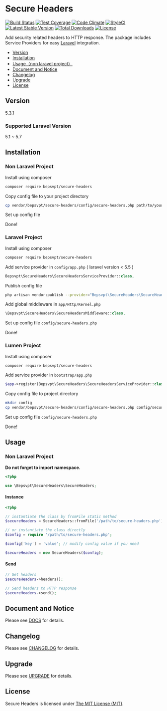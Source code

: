 # Secure Headers

[![Build Status](https://travis-ci.org/BePsvPT/secure-headers.svg?branch=master)](https://travis-ci.org/BePsvPT/secure-headers)
[![Test Coverage](https://codeclimate.com/github/BePsvPT/secure-headers/badges/coverage.svg)](https://codeclimate.com/github/BePsvPT/secure-headers/coverage)
[![Code Climate](https://codeclimate.com/github/BePsvPT/secure-headers/badges/gpa.svg)](https://codeclimate.com/github/BePsvPT/secure-headers)
[![StyleCI](https://styleci.io/repos/47176049/shield)](https://styleci.io/repos/47176049)
[![Latest Stable Version](https://poser.pugx.org/bepsvpt/secure-headers/v/stable?format=flat-square)](https://packagist.org/packages/bepsvpt/secure-headers)
[![Total Downloads](https://poser.pugx.org/bepsvpt/secure-headers/downloads?format=flat-square)](https://packagist.org/packages/bepsvpt/secure-headers)
[![License](https://poser.pugx.org/bepsvpt/secure-headers/license?format=flat-square)](https://packagist.org/packages/bepsvpt/secure-headers)

Add security related headers to HTTP response. The package includes Service Providers for easy [Laravel](https://laravel.com) integration.

- [Version](#version)
- [Installation](#installation)
- [Usage（non laravel project）](#usage)
- [Document and Notice](#document-and-notice)
- [Changelog](#changelog)
- [Upgrade](#upgrade)
- [License](#license)

## Version

5.3.1

### Supported Laravel Version

5.1 ~ 5.7

## Installation

### Non Laravel Project

Install using composer

```sh
composer require bepsvpt/secure-headers
```

Copy config file to your project directory

```sh
cp vendor/bepsvpt/secure-headers/config/secure-headers.php path/to/your/project/directory
```

Set up config file

Done!

### Laravel Project

Install using composer

```sh
composer require bepsvpt/secure-headers
```

Add service provider in `config/app.php` ( laravel version < 5.5 )

```php
Bepsvpt\SecureHeaders\SecureHeadersServiceProvider::class,
```

Publish config file

```sh
php artisan vendor:publish --provider="Bepsvpt\SecureHeaders\SecureHeadersServiceProvider"
```

Add global middleware in `app/Http/Kernel.php`

```php
\Bepsvpt\SecureHeaders\SecureHeadersMiddleware::class,
```

Set up config file `config/secure-headers.php`

Done!

### Lumen Project

Install using composer

```sh
composer require bepsvpt/secure-headers
```

Add service provider in `bootstrap/app.php`

```php
$app->register(Bepsvpt\SecureHeaders\SecureHeadersServiceProvider::class);
```

Copy config file to project directory

```sh
mkdir config
cp vendor/bepsvpt/secure-headers/config/secure-headers.php config/secure-headers.php
```

Set up config file `config/secure-headers.php`

Done!


## Usage

### Non Laravel Project

**Do not forget to import namespace.**

```php
<?php

use \Bepsvpt\SecureHeaders\SecureHeaders;
```

#### Instance

```php
<?php

// instantiate the class by fromFile static method
$secureHeaders = SecureHeaders::fromFile('/path/to/secure-headers.php');

// or instantiate the class directly
$config = require '/path/to/secure-headers.php';

$config['key'] = 'value'; // modify config value if you need

$secureHeaders = new SecureHeaders($config);
```

#### Send
```php
// Get headers
$secureHeaders->headers();

// Send headers to HTTP response
$secureHeaders->send();
```

## Document and Notice

Please see [DOCS](docs) for details.

## Changelog

Please see [CHANGELOG](CHANGELOG.md) for details.

## Upgrade

Please see [UPGRADE](UPGRADE.md) for details.

## License

Secure Headers is licensed under [The MIT License (MIT)](LICENSE).
